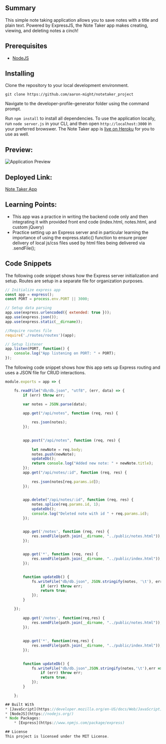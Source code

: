 
## Summary
This simple note taking application allows you to save notes with a title and plain text. Powered by ExpressJS, the Note Taker app makes creating, viewing, and deleting notes a cinch!

## Prerequisites
* [NodeJS](https://nodejs.org/)

## Installing

Clone the repository to your local development environment.

```
git clone https://github.com/aaron-might/notetaker_project
```

Navigate to the developer-profile-generator folder using the command prompt.

Run `npm install` to install all dependencies. To use the application locally, run `node server.js` in your CLI, and then open `http://localhost:3000` in your preferred browswer. The Note Taker app is [live on Heroku](https://ancient-island-64359.herokuapp.com/) for you to use as well.

## Preview:
![Application Preview](demo.gif)

## Deployed Link:
[Note Taker App](https://ancient-island-64359.herokuapp.com//)

## Learning Points:
* This app was a practice in writing the backend code only and then integrating it with provided front end code (index.html, notes.html, and custom jQuery)
* Practice setting up an Express server and in particular learning the importance of using the express.static() function to ensure proper delivery of local js/css files used by html files being delivered via .sendFile();


## Code Snippets

The following code snippet shows how the Express server initialization and setup. Routes are setup in a separate file for organization purposes.

```javascript
// Initialize express app
const app = express();
const PORT = process.env.PORT || 3000;

// Setup data parsing
app.use(express.urlencoded({ extended: true }));
app.use(express.json());
app.use(express.static(__dirname));

//Require routes file
require('./routes/routes')(app);

// Setup listener
app.listen(PORT, function() {
    console.log("App listening on PORT: " + PORT);
});  
```

The following code snippet shows how this app sets up Express routing and uses a JSON file for CRUD interactions.

```javascript
module.exports = app => {

    fs.readFile("db/db.json", "utf8", (err, data) => {
        if (err) throw err;

        var notes = JSON.parse(data);

        app.get("/api/notes", function (req, res) {
  
            res.json(notes);
        });

 
        app.post("/api/notes", function (req, res) {
          
            let newNote = req.body;
            notes.push(newNote);
            updateDb();
            return console.log("Added new note: " + newNote.title);
        });
        app.get("/api/notes/:id", function (req, res) {
          
            res.json(notes[req.params.id]);
        });

        
        app.delete("/api/notes/:id", function (req, res) {
            notes.splice(req.params.id, 1);
            updateDb();
            console.log("Deleted note with id " + req.params.id);
        });


        app.get('/notes', function (req, res) {
            res.sendFile(path.join(__dirname, "../public/notes.html"));
        });

     
        app.get('*', function (req, res) {
            res.sendFile(path.join(__dirname, "../public/index.html"));
        });

      
        function updateDb() {
            fs.writeFile("db/db.json", JSON.stringify(notes, '\t'), err => {
                if (err) throw err;
                return true;
            });
        }

    });
         
        app.get('/notes', function(req,res) {
            res.sendFile(path.join(__dirname, "../public/notes.html"));
        });
        
     
        app.get('*', function(req,res) {
            res.sendFile(path.join(__dirname, "../public/index.html"));
        });

     
        function updateDb() {
            fs.writeFile("db/db.json",JSON.stringify(notes,'\t'),err => {
                if (err) throw err;
                return true;
            });
        }

    };

## Built With
* [JavaScript](https://developer.mozilla.org/en-US/docs/Web/JavaScript)
* [NodeJS](https://nodejs.org/)
* Node Packages:
    * [Express](https://www.npmjs.com/package/express)

## License
This project is licensed under the MIT License.